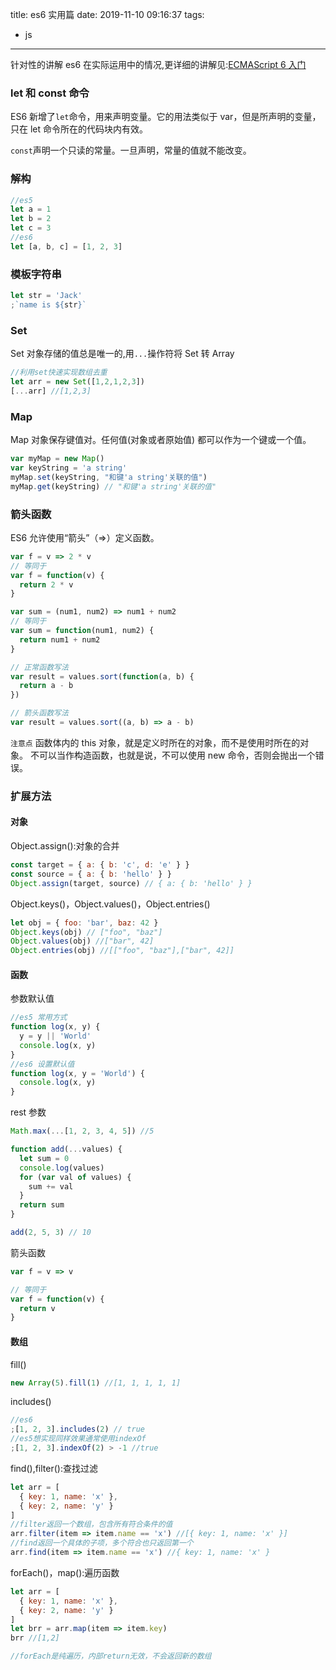 title: es6 实用篇
date: 2019-11-10 09:16:37
tags:

- js

---

针对性的讲解 es6 在实际运用中的情况,更详细的讲解见:[ECMAScript 6 入门](https://es6.ruanyifeng.com/#docs/destructuring)

<!-- more -->

### let 和 const 命令

ES6 新增了`let`命令，用来声明变量。它的用法类似于 var，但是所声明的变量，只在 let 命令所在的代码块内有效。

`const`声明一个只读的常量。一旦声明，常量的值就不能改变。

### 解构

```javascript
//es5
let a = 1
let b = 2
let c = 3
//es6
let [a, b, c] = [1, 2, 3]
```

### 模板字符串

```javascript
let str = 'Jack'
;`name is ${str}`
```

<!-- ### Symbol

ES6 引入了一种新的原始数据类型 Symbol ，表示独一无二的值，最大的用法是用来定义对象的唯一属性名 -->

### Set

Set 对象存储的值总是唯一的,用`...`操作符将 Set 转 Array

```javascript
//利用set快速实现数组去重
let arr = new Set([1,2,1,2,3])
[...arr] //[1,2,3]
```

### Map

Map 对象保存键值对。任何值(对象或者原始值) 都可以作为一个键或一个值。

```javascript
var myMap = new Map()
var keyString = 'a string'
myMap.set(keyString, "和键'a string'关联的值")
myMap.get(keyString) // "和键'a string'关联的值"
```

### 箭头函数

ES6 允许使用“箭头”（=>）定义函数。

```javascript
var f = v => 2 * v
// 等同于
var f = function(v) {
  return 2 * v
}

var sum = (num1, num2) => num1 + num2
// 等同于
var sum = function(num1, num2) {
  return num1 + num2
}

// 正常函数写法
var result = values.sort(function(a, b) {
  return a - b
})

// 箭头函数写法
var result = values.sort((a, b) => a - b)
```

`注意点`
函数体内的 this 对象，就是定义时所在的对象，而不是使用时所在的对象。
不可以当作构造函数，也就是说，不可以使用 new 命令，否则会抛出一个错误。

### 扩展方法

#### 对象

Object.assign():对象的合并

```javascript
const target = { a: { b: 'c', d: 'e' } }
const source = { a: { b: 'hello' } }
Object.assign(target, source) // { a: { b: 'hello' } }
```

Object.keys()，Object.values()，Object.entries()

```javascript
let obj = { foo: 'bar', baz: 42 }
Object.keys(obj) // ["foo", "baz"]
Object.values(obj) //["bar", 42]
Object.entries(obj) //[["foo", "baz"],["bar", 42]]
```

#### 函数

参数默认值

```javascript
//es5 常用方式
function log(x, y) {
  y = y || 'World'
  console.log(x, y)
}
//es6 设置默认值
function log(x, y = 'World') {
  console.log(x, y)
}
```

rest 参数

```javascript
Math.max(...[1, 2, 3, 4, 5]) //5

function add(...values) {
  let sum = 0
  console.log(values)
  for (var val of values) {
    sum += val
  }
  return sum
}

add(2, 5, 3) // 10
```

箭头函数

```javascript
var f = v => v

// 等同于
var f = function(v) {
  return v
}
```

#### 数组

fill()

```javascript
new Array(5).fill(1) //[1, 1, 1, 1, 1]
```

includes()

```javascript
//es6
;[1, 2, 3].includes(2) // true
//es5想实现同样效果通常使用indexOf
;[1, 2, 3].indexOf(2) > -1 //true
```

find(),filter():查找过滤

```javascript
let arr = [
  { key: 1, name: 'x' },
  { key: 2, name: 'y' }
]
//filter返回一个数组，包含所有符合条件的值
arr.filter(item => item.name == 'x') //[{ key: 1, name: 'x' }]
//find返回一个具体的子项，多个符合也只返回第一个
arr.find(item => item.name == 'x') //{ key: 1, name: 'x' }
```

forEach()，map():遍历函数

```javascript
let arr = [
  { key: 1, name: 'x' },
  { key: 2, name: 'y' }
]
let brr = arr.map(item => item.key)
brr //[1,2]

//forEach是纯遍历，内部return无效，不会返回新的数组
```
